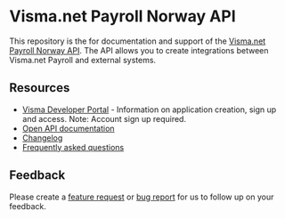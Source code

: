# Visma.net Payroll Norway API

This repository is the for documentation and support of the [Visma.net Payroll Norway API](https://developer.visma.com/api/visma-net-payroll). The API allows you to create integrations between Visma.net Payroll and external systems.

## Resources

- [Visma Developer Portal](https://oauth.developers.visma.com/service-registry/documentation/overview) - Information on application creation, sign up and access. Note: Account sign up required.
- [Open API documentation](https://docs.payrollapi.no.visma.net/)
- [Changelog](changelog.md)
- [Frequently asked questions](FAQ.md)

## Feedback

Please create a [feature request](https://github.com/visma-net/payroll-no-engine-api-docs/issues/new?assignees=&labels=&template=feature_request.md&title=) or [bug report](https://github.com/visma-net/payroll-no-engine-api-docs/issues/new?assignees=&labels=&template=bug_report.md&title=) for us to follow up on your feedback.
